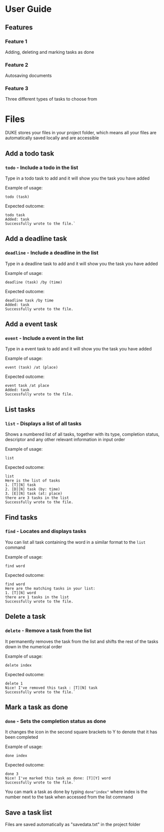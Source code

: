 # User Guide

## Features 

### Feature 1 
Adding, deleting and marking tasks as done
### Feature 2 
Autosaving documents
### Feature 3
Three different types of tasks to choose from

# Files


DUKE stores your files in your project folder, which means all your files are automatically saved locally and are accessible 


## Add a todo task
### `todo` - Include a todo in the list

Type in a todo task to add and it will show you the task you have added

Example of usage: 

`todo (task)`

Expected outcome:

    todo task
    Added: task
    Successfully wrote to the file.`

## Add a deadline task
### `deadline` - Include a deadline in the list

Type in a deadline task to add and it will show you the task you have added

Example of usage: 

`deadline (task) /by (time)` 

Expected outcome:

    deadline task /by time
    Added: task
    Successfully wrote to the file.


## Add a event task
### `event` - Include a event in the list

Type in a event task to add and it will show you the task you have added

Example of usage: 

`event (task) /at (place)`

Expected outcome:

    event task /at place
    Added: task
    Successfully wrote to the file.



## List tasks
### `list` - Displays a list of all tasks

Shows a numbered list of all tasks, together with its type, completion status, descriptor and any other relevant information in input order

Example of usage: 

`list`

Expected outcome:

    list
    Here is the list of tasks
    1. [T][N] task
    2. [D][N] task (by: time)
    3. [E][N] task (at: place)
    there are 3 tasks in the list
    Successfully wrote to the file.


## Find tasks
### `find` - Locates and displays tasks

You can list all task containing the word in a similar format to the `list` command

Example of usage: 

`find word`

Expected outcome:

    find word
    Here are the matching tasks in your list:
    1. [T][N] word
    there are 1 tasks in the list
    Successfully wrote to the file.



## Delete a task
### `delete` - Remove a task from the list

It permanently removes the task from the list and shifts the rest of the tasks down in the numerical order

Example of usage: 

`delete index`

Expected outcome:

    delete 1
    Nice! I've removed this task : [T][N] task
    Successfully wrote to the file.`


## Mark a task as done
### `done` - Sets the completion status as done

It changes the icon in the second square brackets to Y to denote that it has been completed

Example of usage: 

`done index`

Expected outcome:

    done 3
    Nice! I've marked this task as done: [T][Y] word
    Successfully wrote to the file.`

You can mark a task as done by typing `done"index"` where index is the number next to the task when accessed from the list command


## Save a task list

Files are saved automatically as "savedata.txt" in the project folder
